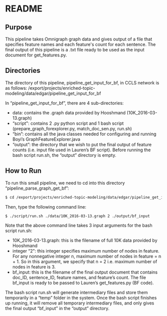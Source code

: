 # README 
## Purpose
This pipeline takes Omnigraph graph data and gives output of a file that specifies feature names and each feature's count for each sentence.
The final output of this pipeline is a .txt file ready to be used as the input document for get_features.py.

## Directories
The directory of this pipeline, pipeline_get_input_for_bf, in CCLS network is as follows:
/export/projects/enriched-topic-modeling/data/edgar/pipeline_get_input_for_bf

In “pipeline_get_input_for_bf”, there are 4 sub-directories: 

- data: contains the .graph data provided by Hooshmand (10K_2016-03-13.graph)
- “script": contains 2 .py python script and 1 bash script (prepare_graph_forexplorer.py, match_doc_sen.py, run.sh)
- “bin”: contains all the java classes needed for configuring and running Boyi’s GraphFeatureExplorer.java
- “output”: the directory that we wish to put the final output of feature counts (i.e. input file used in Lauren’s BF script). Before running the bash script run.sh, the “output” directory is empty. 

## How to Run
To run this small pipeline, we need to cd into this directory “pipeline_parse_graph_get_bf”:

```sh 
$ cd /export/projects/enriched-topic-modeling/data/edgar/pipeline_get_input_for_bf
```
Then, type the following command line:

```sh
$ ./script/run.sh ./data/10K_2016-03-13.graph 2 ./output/bf_input
```
Note that the above command line takes 3 input arguments for the bash script run.sh:

- 10K_2016-03-13.graph: this is the filename of full 10K data provided by Hooshmand
- integer “2": this integer specifies maximum number of nodes in feature. For any nonnegative integer n, maximum number of nodes in feature = n + 1. So in this argument, we specify that n = 2 i.e. maximum number of nodes in feature is 3.
- bf_input: this is the filename of the final output document that contains doc_ID, sentence_ID, feature names, and feature’s count. The file bf_input is ready to be passed to Lauren’s get_features.py (BF code).

The bash script run.sh will generate intermediary files and store them temporarily in a “temp” folder in the system. Once the bash script finishes up running, it will remove all temporary intermediary files, and only gives the final output “bf_input” in the “output” directory. 

   